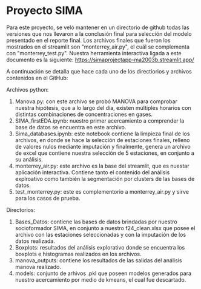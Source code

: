 # Proyecto SIMA

Para este proyecto, se veló mantener en un directorio de github todas las versiones que nos llevaron a la conclusión final para selección del modelo presentado en el reporte final. Los archivos finales que fueron los mostrados en el streamlit son "monterrey_air.py", el cuál se complementa con "monterrey_test.py". 
Nuestra herramienta interactiva ligada a este documento es la siguiente: https://simaprojectapp-ma2003b.streamlit.app/

A continuación se detalla que hace cada uno de los directiorios y archivos contenidos en el GitHub:

Archivos python:
1. Manova.py: con este archivo se probó MANOVA para comprobar nuestra hipótesis, que a lo largo del día, existen múltiples horarios con distintas combinaciones de concentraciones en gases.
2. SIMA_firstEDA.ipynb: nuestro primer acercamiento a comprender la base de datos se encuentra en este archivo.
3. Sima_databases.ipynb: este notebook contiene la limpieza final de los archivos, en donde se hace la selección de estaciones finales, relleno de valores nulos mediante imputación y finalmente, genera un archivo de excel que contiene nuestra selección de 5 estaciones, en conjunto a su análisis.
4. monterrey_air.py: este archivo es la base del streamlit, que es nuestar aplicación interactiva. Contiene tanto el contenido del análisis explroativo como también la segmentación por clusters de las bases de datos.
5. test_monterrey.py: este es complementorio a monterrey_air.py y sirve para los casos de prueba.

Directorios:
1. Bases_Datos: contiene las bases de datos brindadas por nuestro socioformador SIMA, en conjunto a nuestro f24_clean.xlsx que posee el archivo con las estaciones seleccionadas y con la imputación de los datos realizada.
2. Boxplots: resultados del análisis explorativo donde se encuentra los boxplots e histogramas realizados en los archivos.
3. manova_outputs: contiene los resultados de las salidas del análisis manova realizado.
4. models: conjunto de arhivos .pkl que poseen modelos generados para nuestro acercamiento por medio de kmeans, el cual fue descartado.
